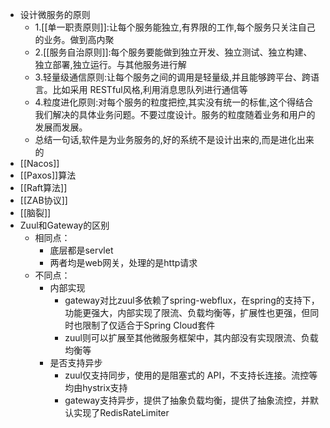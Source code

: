 - 设计微服务的原则
    - 1.[[单一职责原则]]:让每个服务能独立,有界限的工作,每个服务只关注自己的业务。做到高内聚
    - 2.[[服务自治原则]]:每个服务要能做到独立开发、独立测试、独立构建、独立部署,独立运行。与其他服务进行解
    - 3.轻量级通信原则:让每个服务之间的调用是轻量级,并且能够跨平台、跨语言。比如采用 RESTful风格,利用消息思队列进行通信等
    - 4.粒度进化原则:对每个服务的粒度把控,其实没有统一的标隹,这个得结合我们解决的具体业务问题。不要过度设计。服务的粒度随着业务和用户的发展而发展。
    - 总结一句话,软件是为业务服务的,好的系统不是设计出来的,而是进化出来的
- [[Nacos]]
- [[Paxos]]算法
- [[Raft算法]]
- [[ZAB协议]]
- [[脑裂]]
- Zuul和Gateway的区别
    - 相同点：
        - 底层都是servlet
        - 两者均是web网关，处理的是http请求
    - 不同点：
        - 内部实现
            - gateway对比zuul多依赖了spring-webflux，在spring的支持下，功能更强大，内部实现了限流、负载均衡等，扩展性也更强，但同时也限制了仅适合于Spring Cloud套件
            - zuul则可以扩展至其他微服务框架中，其内部没有实现限流、负载均衡等
        - 是否支持异步
            - zuul仅支持同步，使用的是阻塞式的 API，不支持长连接。流控等均由hystrix支持
            - gateway支持异步，提供了抽象负载均衡，提供了抽象流控，并默认实现了RedisRateLimiter

